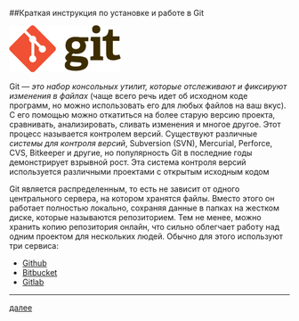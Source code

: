 ##Краткая инструкция по установке и работе в Git

![Git](./img/git.png)

Git — *это набор консольных утилит, которые отслеживают и фиксируют изменения в файлах* (чаще всего речь идет об исходном коде программ, но можно использовать его для любых файлов на ваш вкус). С его помощью можно откатиться на более старую версию проекта, сравнивать, анализировать, сливать изменения и многое другое. Этот процесс называется контролем версий. Существуют различные *системы для контроля версий*, Subversion (SVN), Mercurial, Perforce, CVS, Bitkeeper и другие, но популярность Git в последние годы демонстрирует взрывной рост. Эта система контроля версий используется различными проектами с открытым исходным кодом

Git является распределенным, то есть не зависит от одного центрального сервера, на котором хранятся файлы. Вместо этого он работает полностью локально, сохраняя данные в папках на жестком диске, которые называются репозиторием. Тем не менее, можно хранить копию репозитория онлайн, что сильно облегчает работу над одним проектом для нескольких людей. Обычно для этого используют три сервиса:

 * [Github](https://github.com/  "GitHub — крупнейший веб-сервис для хостинга IT-проектов и их совместной разработки.")
 * [Bitbucket](https://bitbucket.org/ "Веб-сервис для хостинга проектов и их совместной разработки, основанный на системах контроля версий Mercurial и Git.")
 * [Gitlab](https://about.gitlab.com/ "Веб-инструмент жизненного цикла DevOps с открытым исходным кодом, представляющий систему управления репозиториями кода для Git с собственной вики, системой отслеживания ошибок, CI/CD пайплайном и другими функциями.")

***

[далее](tableofcontents.md "Читать дальше")

